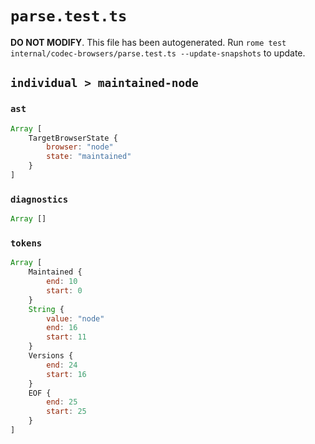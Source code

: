 # `parse.test.ts`

**DO NOT MODIFY**. This file has been autogenerated. Run `rome test internal/codec-browsers/parse.test.ts --update-snapshots` to update.

## `individual > maintained-node`

### `ast`

```javascript
Array [
	TargetBrowserState {
		browser: "node"
		state: "maintained"
	}
]
```

### `diagnostics`

```javascript
Array []
```

### `tokens`

```javascript
Array [
	Maintained {
		end: 10
		start: 0
	}
	String {
		value: "node"
		end: 16
		start: 11
	}
	Versions {
		end: 24
		start: 16
	}
	EOF {
		end: 25
		start: 25
	}
]
```
